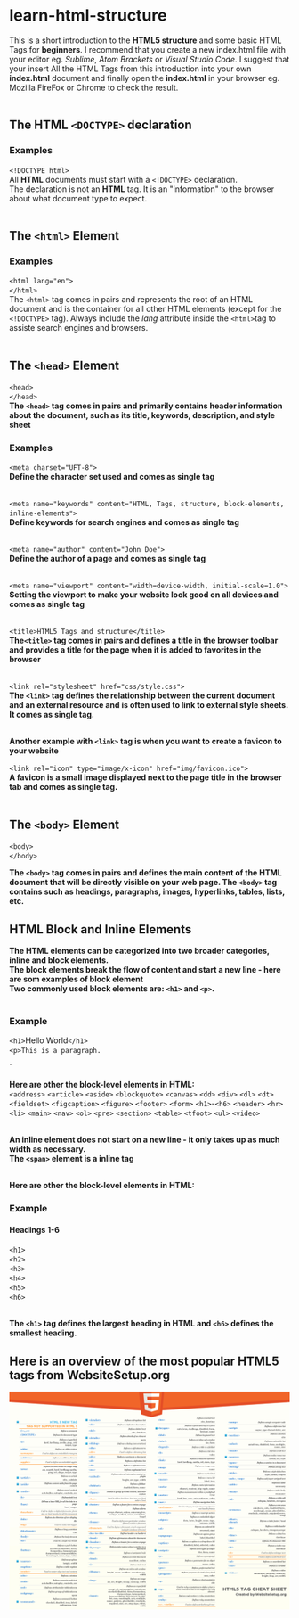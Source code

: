 # learn-html-structure

This is a short introduction to the **HTML5 structure** and some basic HTML Tags for **beginners**. I recommend that you create a new index.html file with your editor eg. _Sublime_, _Atom Brackets_ or _Visual Studio Code_. I suggest that your insert All the HTML Tags from this introduction into your own **index.html** document and finally open the **index.html** in your browser eg. Mozilla FireFox or Chrome to check the result. <br><br>

## The HTML `<DOCTYPE>` declaration

### Examples

`<!DOCTYPE html>`<br>
All **HTML** documents must start with a `<!DOCTYPE>` declaration.<br>
The declaration is not an **HTML** tag. It is an "information" to the browser about what document type to expect.<br><br>

## The `<html>` Element

### Examples

`<html lang="en">`<br>
`</html>`<br>
The `<html>` tag comes in pairs and represents the root of an HTML document and is the container for all other HTML elements (except for the `<!DOCTYPE>` tag). Always include the _lang_ attribute inside the `<html>`tag to assiste search engines and browsers.<br><br>

## The `<head>` Element

`<head>`<br>
`</head>`<br>
**The `<head>` tag comes in pairs and primarily contains header information about the document, such as its title, keywords, description, and style sheet** <br>

### Examples

`<meta charset="UFT-8">`<br>
**Define the character set used and comes as single tag**<br><br>

`<meta name="keywords" content="HTML, Tags, structure, block-elements, inline-elements">`<br>
**Define keywords for search engines and comes as single tag**<br><br>

`<meta name="author" content="John Doe">`<br>
**Define the author of a page and comes as single tag**<br><br>

`<meta name="viewport" content="width=device-width, initial-scale=1.0">`<br>
**Setting the viewport to make your website look good on all devices and comes as single tag**<br><br>

`<title>HTML5 Tags and structure</title>`<br>
**The`<title>` tag comes in pairs and defines a title in the browser toolbar and provides a title for the page when it is added to favorites in the browser** <br><br>

`<link rel="stylesheet" href="css/style.css">`<br>
**The `<link>` tag defines the relationship between the current document and an external resource and is often used to link to external style sheets. It comes as single tag.**<br><br>

**Another example with `<link>` tag is when you want to create a favicon to your website**<br>

`<link rel="icon" type="image/x-icon" href="img/favicon.ico">`<br>
**A favicon is a small image displayed next to the page title in the browser tab and comes as single tag.**<br><br>

## The `<body>` Element

`<body>`<br>
`</body>`<br>

**The `<body>` tag comes in pairs and defines the main content of the HTML document that will be directly visible on your web page. The `<body>` tag contains such as headings, paragraphs, images, hyperlinks, tables, lists, etc.** <br>

## HTML Block and Inline Elements

**The HTML elements can be categorized into two broader categories, inline and block elements.**<br>
**The block elements break the flow of content and start a new line - here are som examples of block element**<br>
**Two commonly used block elements are: `<h1>` and `<p>`.**<br><br>

### Example

`<h1>`Hello World`</h1>`<br>
`<p>This is a paragraph.`<p>`<br>

**Here are other the block-level elements in HTML:**<br>
`<address>` `<article>` `<aside>` `<blockquote>` `<canvas>` `<dd>` `<div>` `<dl>` `<dt>` `<fieldset>` `<figcaption>` `<figure>` `<footer>` `<form>` `<h1>`-`<h6>` `<header>` `<hr>` `<li>` `<main>`
`<nav>` `<ol>` `<pre>` `<section>` `<table>` `<tfoot>` `<ul>` `<video>`<br><br>

**An inline element does not start on a new line - it only takes up as much width as necessary.**<br>
**The `<span>` element is a inline tag**<br><br>

**Here are other the block-level elements in HTML:**<br>

### Example

#### Headings 1-6

`<h1>`<br>
`<h2>`<br>
`<h3>`<br>
`<h4>`<br>
`<h5>`<br>
`<h6>`<br><br>

**The `<h1>` tag defines the largest heading in HTML and `<h6>` defines the smallest heading.**

## Here is an overview of the most popular HTML5 tags from WebsiteSetup.org

![alt text](cheatsheet.png)
